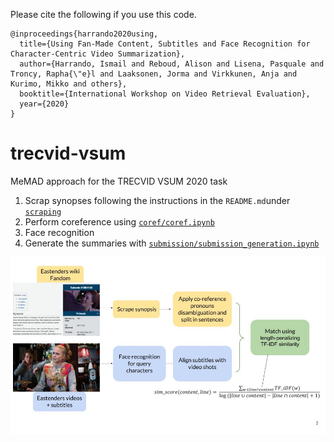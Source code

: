 
Please cite the following if you use this code.
```
@inproceedings{harrando2020using,
  title={Using Fan-Made Content, Subtitles and Face Recognition for Character-Centric Video Summarization},
  author={Harrando, Ismail and Reboud, Alison and Lisena, Pasquale and Troncy, Rapha{\"e}l and Laaksonen, Jorma and Virkkunen, Anja and Kurimo, Mikko and others},
  booktitle={International Workshop on Video Retrieval Evaluation},
  year={2020}
}
```

# trecvid-vsum
MeMAD approach for the TRECVID VSUM 2020 task
1) Scrap synopses following the instructions in the  `README.md`under 
[`scraping`](./scraping/)
2) Perform coreference using [`coref/coref.ipynb`](./coref/coref.ipynb)
3) Face recognition
4) Generate the summaries with [`submission/submission_generation.ipynb`](./submission/submission_generation.ipynb)

![Model architecture](vsum.jpg)
